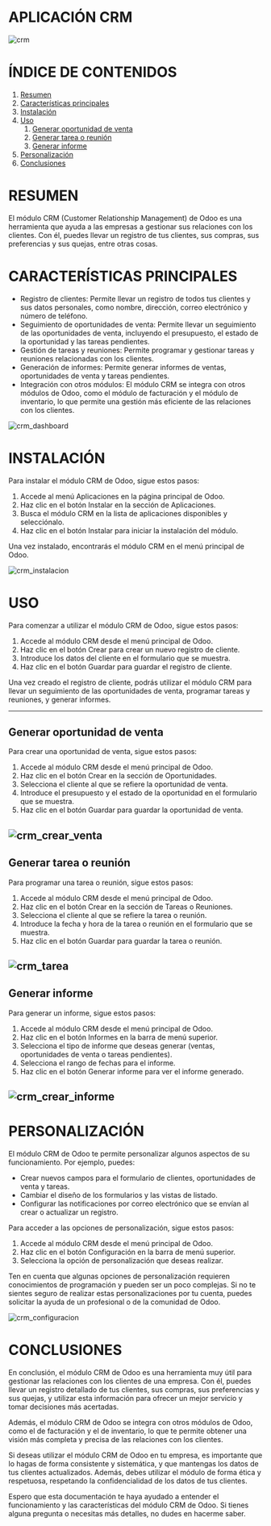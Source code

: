 # **APLICACIÓN CRM** 
![crm]

# **ÍNDICE DE CONTENIDOS**
1. [Resumen](#resumen)
2. [Características principales](#caracteristicas-principales)
3. [Instalación](#instalacion)
4. [Uso](#uso)
    1. [Generar oportunidad de venta](#generar-oportunidad-de-venta)
    2. [Generar tarea o reunión](#generar-tarea-o-reunión)
    3. [Generar informe](#generar-informe)
5. [Personalización](#personalización)
6. [Conclusiones](#conclusiones)


# **RESUMEN**
El módulo CRM (Customer Relationship Management) de Odoo es una herramienta que ayuda a las empresas a gestionar sus relaciones con los clientes. Con él, puedes llevar un registro de tus clientes, sus compras, sus preferencias y sus quejas, entre otras cosas.

# **CARACTERÍSTICAS PRINCIPALES**
- Registro de clientes: Permite llevar un registro de todos tus clientes y sus datos personales, como nombre, dirección, correo electrónico y número de teléfono.
- Seguimiento de oportunidades de venta: Permite llevar un seguimiento de las oportunidades de venta, incluyendo el presupuesto, el estado de la oportunidad y las tareas pendientes.
- Gestión de tareas y reuniones: Permite programar y gestionar tareas y reuniones relacionadas con los clientes.
- Generación de informes: Permite generar informes de ventas, oportunidades de venta y tareas pendientes.
- Integración con otros módulos: El módulo CRM se integra con otros módulos de Odoo, como el módulo de facturación y el módulo de inventario, lo que permite una gestión más eficiente de las relaciones con los clientes.

![crm_dashboard]

# **INSTALACIÓN**
Para instalar el módulo CRM de Odoo, sigue estos pasos:

1. Accede al menú Aplicaciones en la página principal de Odoo.
2. Haz clic en el botón Instalar en la sección de Aplicaciones.
3. Busca el módulo CRM en la lista de aplicaciones disponibles y selecciónalo.
4. Haz clic en el botón Instalar para iniciar la instalación del módulo.

Una vez instalado, encontrarás el módulo CRM en el menú principal de Odoo.

![crm_instalacion]

# **USO**
Para comenzar a utilizar el módulo CRM de Odoo, sigue estos pasos:

1. Accede al módulo CRM desde el menú principal de Odoo.
2. Haz clic en el botón Crear para crear un nuevo registro de cliente.
3. Introduce los datos del cliente en el formulario que se muestra.
4. Haz clic en el botón Guardar para guardar el registro de cliente.

Una vez creado el registro de cliente, podrás utilizar el módulo CRM para llevar un seguimiento de las oportunidades de venta, programar tareas y reuniones, y generar informes.

---
## **Generar oportunidad de venta**
Para crear una oportunidad de venta, sigue estos pasos:

1. Accede al módulo CRM desde el menú principal de Odoo.
2. Haz clic en el botón Crear en la sección de Oportunidades.
3. Selecciona el cliente al que se refiere la oportunidad de venta.
4. Introduce el presupuesto y el estado de la oportunidad en el formulario que se muestra.
5. Haz clic en el botón Guardar para guardar la oportunidad de venta.

![crm_crear_venta]
---
## **Generar tarea o reunión**
Para programar una tarea o reunión, sigue estos pasos:

1. Accede al módulo CRM desde el menú principal de Odoo.
2. Haz clic en el botón Crear en la sección de Tareas o Reuniones.
3. Selecciona el cliente al que se refiere la tarea o reunión.
4. Introduce la fecha y hora de la tarea o reunión en el formulario que se muestra.
5. Haz clic en el botón Guardar para guardar la tarea o reunión.

![crm_tarea]
---
## **Generar informe**
Para generar un informe, sigue estos pasos:

1. Accede al módulo CRM desde el menú principal de Odoo.
2. Haz clic en el botón Informes en la barra de menú superior.
3. Selecciona el tipo de informe que deseas generar (ventas, oportunidades de venta o tareas pendientes).
4. Selecciona el rango de fechas para el informe.
5. Haz clic en el botón Generar informe para ver el informe generado.

![crm_crear_informe]
---
# **PERSONALIZACIÓN**
El módulo CRM de Odoo te permite personalizar algunos aspectos de su funcionamiento. Por ejemplo, puedes:

- Crear nuevos campos para el formulario de clientes, oportunidades de venta y tareas.
- Cambiar el diseño de los formularios y las vistas de listado.
- Configurar las notificaciones por correo electrónico que se envían al crear o actualizar un registro.

Para acceder a las opciones de personalización, sigue estos pasos:

1. Accede al módulo CRM desde el menú principal de Odoo.
2. Haz clic en el botón Configuración en la barra de menú superior.
3. Selecciona la opción de personalización que deseas realizar.

Ten en cuenta que algunas opciones de personalización requieren conocimientos de programación y pueden ser un poco complejas. Si no te sientes seguro de realizar estas personalizaciones por tu cuenta, puedes solicitar la ayuda de un profesional o de la comunidad de Odoo.

![crm_configuracion]

# **CONCLUSIONES**
En conclusión, el módulo CRM de Odoo es una herramienta muy útil para gestionar las relaciones con los clientes de una empresa. Con él, puedes llevar un registro detallado de tus clientes, sus compras, sus preferencias y sus quejas, y utilizar esta información para ofrecer un mejor servicio y tomar decisiones más acertadas.

Además, el módulo CRM de Odoo se integra con otros módulos de Odoo, como el de facturación y el de inventario, lo que te permite obtener una visión más completa y precisa de las relaciones con los clientes.

Si deseas utilizar el módulo CRM de Odoo en tu empresa, es importante que lo hagas de forma consistente y sistemática, y que mantengas los datos de tus clientes actualizados. Además, debes utilizar el módulo de forma ética y respetuosa, respetando la confidencialidad de los datos de tus clientes.

Espero que esta documentación te haya ayudado a entender el funcionamiento y las características del módulo CRM de Odoo. Si tienes alguna pregunta o necesitas más detalles, no dudes en hacerme saber.

[crm]: imagenes_crm/crm.JPG "CRM"
[crm_dashboard]: imagenes_crm/crm_dashboard.jpg "Dashboard"
[crm_instalacion]: imagenes_crm/crm_instalacion.JPG "Instalación"
[crm_nueva_venta]: imagenes_crm/crm_nueva_venta.JPG "Nueva oportunidad de venta"
[crm_crear_venta]: imagenes_crm/crm_crear_venta.JPG "Creando oportunidad de venta"
[crm_tarea]: imagenes_crm/crm_tarea.JPG "Crear tarea"
[crm_crear_informe]: imagenes_crm/crm_crear_informe.JPG "Crear informe"
[crm_configuracion]: imagenes_crm/crm_configuracion.JPG "Configuración"
